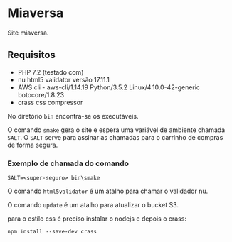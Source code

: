 # Miaversa

Site miaversa.

## Requisitos

  - PHP 7.2 (testado com)
  - nu html5 validator versão 17.11.1
  - AWS cli - aws-cli/1.14.19 Python/3.5.2 Linux/4.10.0-42-generic botocore/1.8.23
  - crass css compressor

No diretório `bin` encontra-se os executáveis.

O comando `smake` gera o site e espera uma variável de ambiente chamada `SALT`.
O `SALT` serve para assinar as chamadas para o carrinho de compras de forma segura.

### Exemplo de chamada do comando

    SALT=<super-seguro> bin\smake

O comando `html5validator` é um atalho para chamar o validador nu.

O comando `update` é um atalho para atualizar o bucket S3.

para o estilo css é preciso instalar o nodejs e depois o crass:

    npm install --save-dev crass
